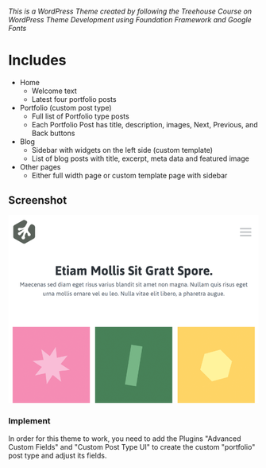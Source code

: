 ###### This is a WordPress Theme created by following the Treehouse Course on WordPress Theme Development using Foundation Framework and Google Fonts

# Includes
* Home
  * Welcome text
  * Latest four portfolio posts
* Portfolio (custom post type)
  * Full list of Portfolio type posts
  * Each Portfolio Post has title, description, images, Next, Previous, and Back buttons 
* Blog
  * Sidebar with widgets on the left side (custom template)
  * List of blog posts with title, excerpt, meta data and featured image
* Other pages
  * Either full width page or custom template page with sidebar
  
## Screenshot
![Screenshot](screenshot.png)

### Implement
In order for this theme to work, you need to add the Plugins "Advanced Custom Fields" and "Custom Post Type UI" to create the custom "portfolio" post type and adjust its fields. 
